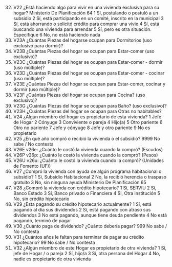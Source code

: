 32. V22 ¿Está haciendo algo para vivir en una vivienda exclusiva para su hogar?
Ministerio De Planificación 64
1 Sí, postulando o postuló a un subsidio
2 Sí, está participando en un comité, inscrito en la municipal
3 Sí, está ahorrando o solicitó crédito para comprar una vivie
4 Sí, está buscando una vivienda para arrendar
5 Sí, pero es otra situación. Especifique
6 No, no está haciendo nada
33. V23A ¿Cuántas Piezas del hogarse ocupan para Dormitorios (uso exclusivo para dormir)?
34. V23B ¿Cuántas Piezas del hogar se ocupan para Estar-comer (uso exclusivo)?
35. V23C ¿Cuántas Piezas del hogar se ocupan para Estar-comer - dormir (uso múltiple)?
36. V23D ¿Cuántas Piezas del hogar se ocupan para Estar-comer - cocinar (uso múltiple)?
37. V23E ¿Cuántas Piezas del hogar se ocupan para Estar-comer, cocinar y dormir (uso múltiple)?
38. V23F ¿Cuántas Piezas del hogar se ocupan para Cocina? (uso exclusivo)?
39. V23G ¿Cuántas Piezas del hogar se ocupan para Baño? (uso exclusivo)?
40. V23H ¿Cuántas Piezas del hogar se ocupan para Otras no habitables?
41. V24 ¿Algún miembro del hogar es propietario de esta vivienda?
1 Jefe de Hogar
2 Cónyuge
3 Conviviente o pareja
4 Hijo(a)
5 Otro pariente
6 Otro no pariente
7 Jefe y cónyuge
8 Jefe y otro pariente
9 No es propietario
42. V25 ¿En qué año compró o recibió la vivienda o el subsidio?
9999 No sabe / No contesta
43. V26E v26e: ¿Cuánto le costó la vivienda cuando la compró? (Escudos)
44. V26P v26p: ¿Cuánto le costó la vivienda cuando la compró? (Pesos)
45. V26U v26u: ¿Cuánto le costó la vivienda cuando la compró? (Unidades de Fomento (UF))
46. V27 ¿Compró la vivienda con ayuda de algún programa habitacional o subsidio?
1 Si, Subsidio Habitacional
2 No, la recibió herencia o traspaso gratuito
3 No, sin ninguna ayuda
Ministerio De Planificación 65
47. V28 ¿Compró la vivienda con crédito hipotecario?
1 Sí, SERVIU
2 Sí, Banco Estado
3 Sí, Banco privado o Financiera
4 Si, Otra institución
5 No, sin crédito hipotecario
48. V29 ¿Esta pagando su crédito hipotecario actualmente?
1 Sí, está pagando al día sus dividendos
2 Sí, está pagando con atraso sus dividendos
3 No está pagando, aunque tiene deuda pendiente
4 No está pagando, terminó de pagar
49. V30 ¿Cuánto paga de dividendo? ¿Cuánto debería pagar?
999 No sabe / No contesta
50. V31 ¿Cuántos años le faltan para terminar de pagar su crédito hipotecario?
99 No sabe / No contesta
51. V32 ¿Algún miembro de este Hogar es propietario de otra vivienda?
1 Sí, jefe de Hogar / o pareja
2 Sí, hijo/a
3 Sí, otra persona del Hogar
4 No, nadie es propietario de otra vivienda
